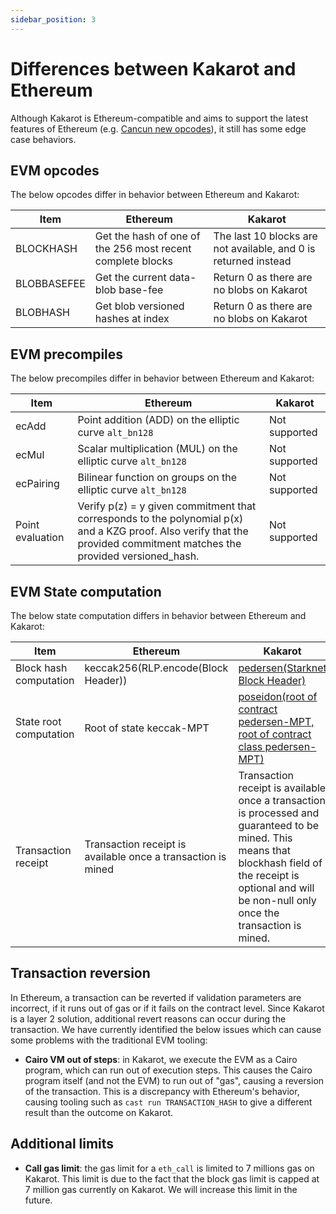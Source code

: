 ```yaml
---
sidebar_position: 3
---
```


# Differences between Kakarot and Ethereum

Although Kakarot is Ethereum-compatible and aims to support the latest features
of Ethereum (e.g.
[Cancun new opcodes](https://blog.ethereum.org/2024/01/10/goerli-dencun-announcement)),
it still has some edge case behaviors.

## EVM opcodes

The below opcodes differ in behavior between Ethereum and Kakarot:

| Item        | Ethereum                                                   | Kakarot                                                         |
| ----------- | ---------------------------------------------------------- | --------------------------------------------------------------- |
| BLOCKHASH   | Get the hash of one of the 256 most recent complete blocks | The last 10 blocks are not available, and 0 is returned instead |
| BLOBBASEFEE | Get the current data-blob base-fee                         | Return 0 as there are no blobs on Kakarot                       |
| BLOBHASH    | Get blob versioned hashes at index                         | Return 0 as there are no blobs on Kakarot                       |

## EVM precompiles

The below precompiles differ in behavior between Ethereum and Kakarot:

| Item             | Ethereum                                                                                                                                                                | Kakarot       |
| ---------------- | ----------------------------------------------------------------------------------------------------------------------------------------------------------------------- | ------------- |
| ecAdd            | Point addition (ADD) on the elliptic curve `alt_bn128`                                                                                                                  | Not supported |
| ecMul            | Scalar multiplication (MUL) on the elliptic curve `alt_bn128`                                                                                                           | Not supported |
| ecPairing        | Bilinear function on groups on the elliptic curve `alt_bn128`                                                                                                           | Not supported |
| Point evaluation | Verify p(z) = y given commitment that corresponds to the polynomial p(x) and a KZG proof. Also verify that the provided commitment matches the provided versioned_hash. | Not supported |

## EVM State computation

The below state computation differs in behavior between Ethereum and Kakarot:

| Item                   | Ethereum                                                     | Kakarot                                                                                                                                                                                                          |
| ---------------------- | ------------------------------------------------------------ | ---------------------------------------------------------------------------------------------------------------------------------------------------------------------------------------------------------------- |
| Block hash computation | keccak256(RLP.encode(Block Header))                          | [pedersen(Starknet Block Header)](https://docs.starknet.io/documentation/architecture_and_concepts/Network_Architecture/header/)                                                                                 |
| State root computation | Root of state keccak-MPT                                     | [poseidon(root of contract pedersen-MPT, root of contract class pedersen-MPT)](https://docs.starknet.io/documentation/architecture_and_concepts/Network_Architecture/starknet-state/)                            |
| Transaction receipt    | Transaction receipt is available once a transaction is mined | Transaction receipt is available once a transaction is processed and guaranteed to be mined. This means that blockhash field of the receipt is optional and will be non-null only once the transaction is mined. |

## Transaction reversion

In Ethereum, a transaction can be reverted if validation parameters are
incorrect, if it runs out of gas or if it fails on the contract level. Since
Kakarot is a layer 2 solution, additional revert reasons can occur during the
transaction. We have currently identified the below issues which can cause some
problems with the traditional EVM tooling:

- **Cairo VM out of steps**: in Kakarot, we execute the EVM as a Cairo program,
  which can run out of execution steps. This causes the Cairo program itself
  (and not the EVM) to run out of "gas", causing a reversion of the transaction.
  This is a discrepancy with Ethereum's behavior, causing tooling such as
  `cast run TRANSACTION_HASH` to give a different result than the outcome on
  Kakarot.

## Additional limits

- **Call gas limit**: the gas limit for a `eth_call` is limited to 7 millions
  gas on Kakarot. This limit is due to the fact that the block gas limit is
  capped at 7 million gas currently on Kakarot. We will increase this limit in
  the future.
